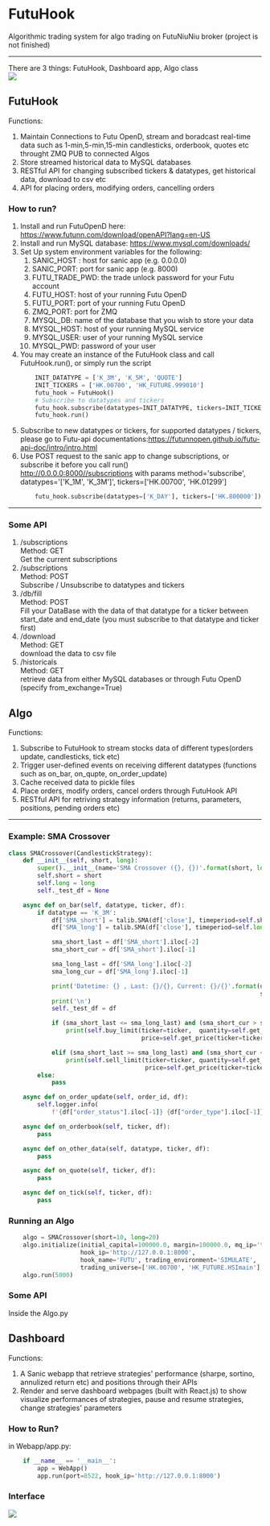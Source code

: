 # FutuHook
<p>Algorithmic trading system for algo trading on FutuNiuNiu broker (project is not finished)</p>
<hr/>
There are 3 things: FutuHook, Dashboard app, Algo class
<br/>
<img src="https://github.com/johncky/FutuHook/blob/master/docs/System.png">

 
 
<h2>FutuHook</h2>
Functions: 
<ol>
<li>Maintain Connections to Futu OpenD, stream and boradcast real-time data such as 1-min,5-min,15-min candlesticks, orderbook, quotes etc throught ZMQ PUB to connected Algos</li>
<li>Store streamed historical data to MySQL databases</li>
<li>RESTful API for changing subscribed tickers & datatypes, get historical data, download to csv etc</li>
<li>API for placing orders, modifying orders, cancelling orders</li>
</ol>


<h3>How to run?</h3>
<ol>
<li>Install and run FutuOpenD here: <a href='https://www.futunn.com/download/openAPI?lang=en-US'>https://www.futunn.com/download/openAPI?lang=en-US</a></li>
<li>Install and run MySQL database: <a href='https://www.mysql.com/downloads/'>https://www.mysql.com/downloads/</a></li>
<li>Set Up system environment variables for the following:
    <ol>
        <li>SANIC_HOST : host for sanic app (e.g. 0.0.0.0)</li>
        <li>SANIC_PORT: port for sanic app (e.g. 8000)</li>
        <li>FUTU_TRADE_PWD: the trade unlock password for your Futu account</li>
        <li>FUTU_HOST: host of your running Futu OpenD</li>
        <li>FUTU_PORT: port of your running Futu OpenD</li>
        <li>ZMQ_PORT: port for ZMQ</li>
        <li>MYSQL_DB: name of the database that you wish to store your data</li>
        <li>MYSQL_HOST: host of your running MySQL service</li>
        <li>MYSQL_USER: user of your running MySQL service</li>
        <li>MYSQL_PWD: password of your user</li>
    </ol>
</li>
<li>You may create an instance of the FutuHook class and call FutuHook.run(), or simply run the script</li>

```python
    INIT_DATATYPE = ['K_3M', 'K_5M', 'QUOTE']
    INIT_TICKERS = ['HK.00700', 'HK_FUTURE.999010']
    futu_hook = FutuHook()
    # Subscribe to datatypes and tickers
    futu_hook.subscribe(datatypes=INIT_DATATYPE, tickers=INIT_TICKERS)
    futu_hook.run()
```    
<li>Subscribe to new datatypes or tickers, for supported datatypes / tickers, please go to Futu-api documentations:<a href='https://futunnopen.github.io/futu-api-doc/intro/intro.html'>https://futunnopen.github.io/futu-api-doc/intro/intro.html</a></li>
<li>Use POST request to the sanic app to change subscriptions, or subscribe it before you call run() 
<br/><a href='http://0.0.0.0:8000//subscriptions'>http://0.0.0.0:8000//subscriptions</a> with params method='subscribe', datatypes='['K_1M', 'K_3M']', tickers=['HK.00700', 'HK.01299']</li>

```python
    futu_hook.subscribe(datatypes=['K_DAY'], tickers=['HK.800000'])
```
</ol>
<hr/>

<h3>Some API</h3>
    <ol>
        <li>/subscriptions
        <br/>Method: GET
        <br/>Get the current subscriptions
        </li>
        <li>/subscriptions
        <br/>Method: POST
        <br/>Subscribe / Unsubscribe to datatypes and tickers</li>
        <li>/db/fill
        <br/>Method: POST
        <br/>Fill your DataBase with the data of that datatype for a ticker between start_date and end_date (you must subscribe to that datatype and ticker first)</li>
        <li>/download
        <br/>Method: GET
        <br/>download the data to csv file
        <li>/historicals
        <br/>Method: GET
        <br/>retrieve data from either MySQL databases or through Futu OpenD (specify from_exchange=True)  
    </ol>


<h2>Algo</h2>
Functions: 
<ol>
<li>Subscribe to FutuHook to stream stocks data of different types(orders update, candlesticks, tick etc)</li>
<li>Trigger user-defined events on receiving different datatypes (functions such as on_bar, on_qupte, on_order_update)</li>
<li>Cache received data to pickle files</li>
<li>Place orders, modify orders, cancel orders through FutuHook API</li>
<li> RESTful API for retriving strategy information (returns, parameters, positions, pending orders etc)
</ol>
<hr/>

<h3>Example: SMA Crossover</h3>
<p>

```python
class SMACrossover(CandlestickStrategy):
    def __init__(self, short, long):
        super().__init__(name='SMA Crossover ({}, {})'.format(short, long), bars_no=long + 1)
        self.short = short
        self.long = long
        self._test_df = None

    async def on_bar(self, datatype, ticker, df):
        if datatype == 'K_3M':
            df['SMA_short'] = talib.SMA(df['close'], timeperiod=self.short)
            df['SMA_long'] = talib.SMA(df['close'], timeperiod=self.long)

            sma_short_last = df['SMA_short'].iloc[-2]
            sma_short_cur = df['SMA_short'].iloc[-1]

            sma_long_last = df['SMA_long'].iloc[-2]
            sma_long_cur = df['SMA_long'].iloc[-1]

            print('Datetime: {} , Last: {}/{}, Current: {}/{}'.format(df['datetime'].iloc[-1], sma_short_last,
                                                                      sma_long_last, sma_short_cur, sma_long_cur))
            print('\n')
            self._test_df = df

            if (sma_short_last <= sma_long_last) and (sma_short_cur > sma_long_cur) and (self.get_qty(ticker) == 0):
                print(self.buy_limit(ticker=ticker,  quantity=self.get_lot_size(ticker),
                                     price=self.get_price(ticker=ticker)))

            elif (sma_short_last >= sma_long_last) and (sma_short_cur < sma_long_cur) and (self.get_qty(ticker) > 0):
                print(self.sell_limit(ticker=ticker, quantity=self.get_lot_size(ticker),
                                      price=self.get_price(ticker=ticker)))
        else:
            pass

    async def on_order_update(self, order_id, df):
        self.logger.info(
            f'{df["order_status"].iloc[-1]} {df["order_type"].iloc[-1]} order to {df["trd_side"].iloc[-1]} {df["dealt_qty"].iloc[-1]}/{df["qty"].iloc[-1]} shares of {df["ticker"].iloc[-1]} @ {df["price"].iloc[-1]}, orderID: {df["order_id"].iloc[-1]}')

    async def on_orderbook(self, ticker, df):
        pass

    async def on_other_data(self, datatype, ticker, df):
        pass

    async def on_quote(self, ticker, df):
        pass

    async def on_tick(self, ticker, df):
        pass
```

</p>

<h3>Running an Algo</h3>

```python
    algo = SMACrossover(short=10, long=20)
    algo.initialize(initial_capital=100000.0, margin=100000.0, mq_ip='tcp://127.0.0.1:8001',
                    hook_ip='http://127.0.0.1:8000',
                    hook_name='FUTU', trading_environment='SIMULATE',
                    trading_universe=['HK.00700', 'HK_FUTURE.HSImain'], datatypes=['K_3M'])
    algo.run(5000)
```

<h3>Some API </h3>
<p>Inside the Algo.py</p>

<h2>Dashboard</h2>
Functions: 
<ol>
<li>A Sanic webapp that retrieve strategies' performance (sharpe, sortino, annulized return etc) and positions through their APIs</li>
<li>Render and serve dashboard webpages (built with React.js) to show visualize performances of strategies, pause and resume strategies, change strategies' parameters</li>
</ol>

<h3>How to Run?</h3>
in Webapp/app.py:

```python
    if __name__ == '__main__':
        app = WebApp()
        app.run(port=8522, hook_ip='http://127.0.0.1:8000')
```

<h3> Interface </h3>
<img src="https://github.com/johncky/FutuAlgo/blob/master/docs/interface.png">
